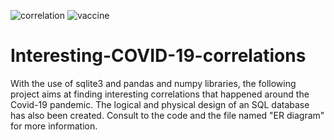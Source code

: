 ![correlation](https://user-images.githubusercontent.com/44898055/210680312-5e6dc607-ae35-4fb8-a196-160402e9da7c.png)
![vaccine](https://user-images.githubusercontent.com/44898055/210680316-ba192054-10c4-4e48-a37a-2ab5ac2333f8.png)
# Interesting-COVID-19-correlations

With the use of sqlite3 and pandas and numpy libraries, the following project aims at finding interesting correlations that happened around the Covid-19 pandemic. The logical and physical design of an SQL database has also been created. Consult to the code and the file named "ER diagram" for more information.
